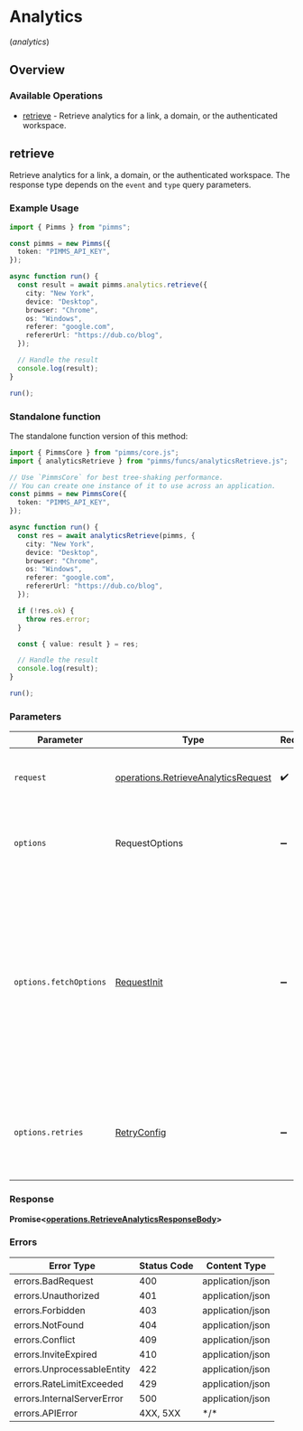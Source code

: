 # Analytics
(*analytics*)

## Overview

### Available Operations

* [retrieve](#retrieve) - Retrieve analytics for a link, a domain, or the authenticated workspace.

## retrieve

Retrieve analytics for a link, a domain, or the authenticated workspace. The response type depends on the `event` and `type` query parameters.

### Example Usage

```typescript
import { Pimms } from "pimms";

const pimms = new Pimms({
  token: "PIMMS_API_KEY",
});

async function run() {
  const result = await pimms.analytics.retrieve({
    city: "New York",
    device: "Desktop",
    browser: "Chrome",
    os: "Windows",
    referer: "google.com",
    refererUrl: "https://dub.co/blog",
  });

  // Handle the result
  console.log(result);
}

run();
```

### Standalone function

The standalone function version of this method:

```typescript
import { PimmsCore } from "pimms/core.js";
import { analyticsRetrieve } from "pimms/funcs/analyticsRetrieve.js";

// Use `PimmsCore` for best tree-shaking performance.
// You can create one instance of it to use across an application.
const pimms = new PimmsCore({
  token: "PIMMS_API_KEY",
});

async function run() {
  const res = await analyticsRetrieve(pimms, {
    city: "New York",
    device: "Desktop",
    browser: "Chrome",
    os: "Windows",
    referer: "google.com",
    refererUrl: "https://dub.co/blog",
  });

  if (!res.ok) {
    throw res.error;
  }

  const { value: result } = res;

  // Handle the result
  console.log(result);
}

run();
```

### Parameters

| Parameter                                                                                                                                                                      | Type                                                                                                                                                                           | Required                                                                                                                                                                       | Description                                                                                                                                                                    |
| ------------------------------------------------------------------------------------------------------------------------------------------------------------------------------ | ------------------------------------------------------------------------------------------------------------------------------------------------------------------------------ | ------------------------------------------------------------------------------------------------------------------------------------------------------------------------------ | ------------------------------------------------------------------------------------------------------------------------------------------------------------------------------ |
| `request`                                                                                                                                                                      | [operations.RetrieveAnalyticsRequest](../../models/operations/retrieveanalyticsrequest.md)                                                                                     | :heavy_check_mark:                                                                                                                                                             | The request object to use for the request.                                                                                                                                     |
| `options`                                                                                                                                                                      | RequestOptions                                                                                                                                                                 | :heavy_minus_sign:                                                                                                                                                             | Used to set various options for making HTTP requests.                                                                                                                          |
| `options.fetchOptions`                                                                                                                                                         | [RequestInit](https://developer.mozilla.org/en-US/docs/Web/API/Request/Request#options)                                                                                        | :heavy_minus_sign:                                                                                                                                                             | Options that are passed to the underlying HTTP request. This can be used to inject extra headers for examples. All `Request` options, except `method` and `body`, are allowed. |
| `options.retries`                                                                                                                                                              | [RetryConfig](../../lib/utils/retryconfig.md)                                                                                                                                  | :heavy_minus_sign:                                                                                                                                                             | Enables retrying HTTP requests under certain failure conditions.                                                                                                               |

### Response

**Promise\<[operations.RetrieveAnalyticsResponseBody](../../models/operations/retrieveanalyticsresponsebody.md)\>**

### Errors

| Error Type                 | Status Code                | Content Type               |
| -------------------------- | -------------------------- | -------------------------- |
| errors.BadRequest          | 400                        | application/json           |
| errors.Unauthorized        | 401                        | application/json           |
| errors.Forbidden           | 403                        | application/json           |
| errors.NotFound            | 404                        | application/json           |
| errors.Conflict            | 409                        | application/json           |
| errors.InviteExpired       | 410                        | application/json           |
| errors.UnprocessableEntity | 422                        | application/json           |
| errors.RateLimitExceeded   | 429                        | application/json           |
| errors.InternalServerError | 500                        | application/json           |
| errors.APIError            | 4XX, 5XX                   | \*/\*                      |